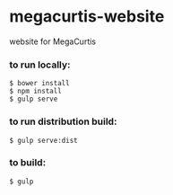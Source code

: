 # megacurtis-website
website for MegaCurtis

### to run locally:
```
$ bower install
$ npm install
$ gulp serve
```

### to run distribution build:
```
$ gulp serve:dist
```

### to build:
```
$ gulp
```